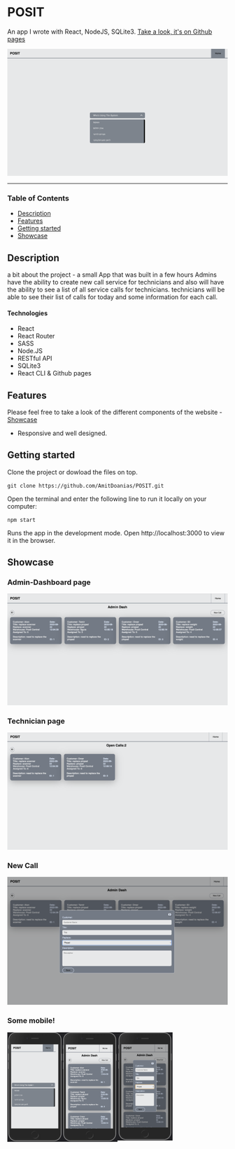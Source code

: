 
# POSIT
An app I wrote with React, NodeJS, SQLite3.
[Take a look, it's on Github pages](https://github.com/AmitDoanias/POSIT "Github pages link")

![Homepage image](/imgs/home-page.png "Homepage image")
___

### Table of Contents
- [Description](#description)
- [Features](#features)
- [Getting started](#getting-started)
- [Showcase](#showcase)

## Description
<!-- ![Mission image](/imgs/mission.png "Mission image") -->

a bit about the project - a small App that was built in a few hours 
Admins have the ability to create new call service for technicians and also will have the ability to see a list of all service calls for technicians.
technicians will be able to see their list of calls for today and some information for each call.


#### Technologies
- React 
- React Router
- SASS
- Node.JS
- RESTful API
- SQLite3
- React CLI & Github pages

## Features
Please feel free to take a look of the different components of the website - [Showcase](#showcase)

- Responsive and well designed.

## Getting started
Clone the project or dowload the files on top.
```
git clone https://github.com/AmitDoanias/POSIT.git
```
Open the terminal and enter the following line to run it locally on your computer:
```
npm start
```
Runs the app in the development mode.
Open http://localhost:3000 to view it in the browser.

## Showcase

### Admin-Dashboard page
![ dashboard](/imgs/dashboard.png "dashboard")

### Technician page
![ technician](/imgs/technician.png "technician")

### New Call
![ newCall](/imgs/new-call.png "newCall")

### Some mobile!
<img src="/imgs/home-mobile.png" width="25%" style="float: left;"/><img src="/imgs/dash-mobile.png" width="25%" style="float: left;"/><img src="/imgs/new-call-mobile.png" width="25%" style="float: left;"/>
